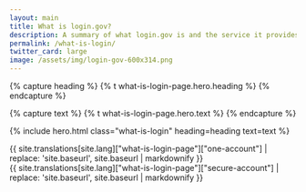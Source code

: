```yaml
---
layout: main
title: What is login.gov?
description: A summary of what login.gov is and the service it provides.
permalink: /what-is-login/
twitter_card: large
image: /assets/img/login-gov-600x314.png
---
```


{% capture heading %}
{% t what-is-login-page.hero.heading %}
{% endcapture %}

{% capture text %}
{% t what-is-login-page.hero.text %}
{% endcapture %}

{% include hero.html class="what-is-login" heading=heading text=text %}

  <article class="container what-is-login">
    <div class="one-account page-content__prose">
      {{ site.translations[site.lang]["what-is-login-page"]["one-account"] | replace: 'site.baseurl', site.baseurl | markdownify }}
    </div>
    <div class="secure-account page-content__prose">
      {{ site.translations[site.lang]["what-is-login-page"]["secure-account"] | replace: 'site.baseurl', site.baseurl | markdownify }}
    </div>
  </article>
